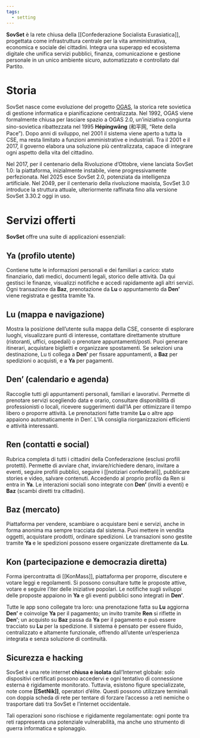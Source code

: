 ```yaml
---
tags:
  - setting
---
```

**SovSet** è la rete chiusa della [[Confederazione Socialista Eurasiatica]], progettata come infrastruttura centrale per la vita amministrativa, economica e sociale dei cittadini. Integra una superapp ed ecosistema digitale che unifica servizi pubblici, finanza, comunicazione e gestione personale in un unico ambiente sicuro, automatizzato e controllato dal Partito.
# Storia
SovSet nasce come evoluzione del progetto [OGAS](https://it.wikipedia.org/wiki/OGAS), la storica rete sovietica di gestione informatica e pianificazione centralizzata. Nel 1992, OGAS viene formalmente chiusa per lasciare spazio a OGAS 2.0, un’iniziativa congiunta sino-sovietica ribattezzata nel 1995 **Hépíngwǎng** (和平网, “Rete della Pace”). Dopo anni di sviluppo, nel 2001 il sistema viene aperto a tutta la CSE, ma resta limitato a funzioni amministrative e industriali. Tra il 2001 e il 2017, il governo elabora una soluzione più centralizzata, capace di integrare ogni aspetto della vita del cittadino. 

Nel 2017, per il centenario della Rivoluzione d’Ottobre, viene lanciata SovSet 1.0: la piattaforma, inizialmente instabile, viene progressivamente perfezionata. Nel 2025 esce SovSet 2.0, potenziata da intelligenza artificiale. Nel 2049, per il centenario della rivoluzione maoista, SovSet 3.0 introduce la struttura attuale, ulteriormente raffinata fino alla versione SovSet 3.30.2 oggi in uso.
# Servizi offerti
**SovSet** offre una suite di applicazioni essenziali:
## Ya (profilo utente)
Contiene tutte le informazioni personali e dei familiari a carico: stato finanziario, dati medici, documenti legali, storico delle attività. Da qui gestisci le finanze, visualizzi notifiche e accedi rapidamente agli altri servizi. Ogni transazione da **Baz**, prenotazione da **Lu** o appuntamento da **Den’** viene registrata e gestita tramite Ya.
## Lu (mappa e navigazione)
Mostra la posizione dell’utente sulla mappa della CSE, consente di esplorare luoghi, visualizzare punti di interesse, contattare direttamente strutture (ristoranti, uffici, ospedali) o prenotare appuntamenti/posti. Puoi generare itinerari, acquistare biglietti e organizzare spostamenti. Se selezioni una destinazione, Lu ti collega a **Den’** per fissare appuntamenti, a **Baz** per spedizioni o acquisti, e a **Ya** per pagamenti.
## Den’ (calendario e agenda)
Raccoglie tutti gli appuntamenti personali, familiari e lavorativi. Permette di prenotare servizi scegliendo data e orario, consultare disponibilità di professionisti o locali, ricevere suggerimenti dall’IA per ottimizzare il tempo libero o proporre attività. Le prenotazioni fatte tramite **Lu** o altre app appaiono automaticamente in Den’. L’IA consiglia riorganizzazioni efficienti e attività interessanti. 
## Ren (contatti e social)
Rubrica completa di tutti i cittadini della Confederazione (esclusi profili protetti). Permette di avviare chat, inviare/richiedere denaro, invitare a eventi, seguire profili pubblici, seguire i [[notiziari confederali]], pubblicare stories e video, salvare contenuti. Accedendo al proprio profilo da Ren si entra in **Ya**. Le interazioni sociali sono integrate con **Den’** (inviti a eventi) e **Baz** (scambi diretti tra cittadini).
## Baz (mercato)
Piattaforma per vendere, scambiare o acquistare beni e servizi, anche in forma anonima ma sempre tracciata dal sistema. Puoi mettere in vendita oggetti, acquistare prodotti, ordinare spedizioni. Le transazioni sono gestite tramite **Ya** e le spedizioni possono essere organizzate direttamente da **Lu**.
## Kon (partecipazione e democrazia diretta)
Forma ipercontratta di [[KonMass]], piattaforma per proporre, discutere e votare leggi e regolamenti. Si possono consultare tutte le proposte attive, votare e seguire l’iter delle iniziative popolari. Le notifiche sugli sviluppi delle proposte appaiono in **Ya** e gli eventi pubblici sono integrati in **Den’**.

Tutte le app sono collegate tra loro: una prenotazione fatta su **Lu** aggiorna **Den’** e coinvolge **Ya** per il pagamento; un invito tramite **Ren** si riflette in **Den’**; un acquisto su **Baz** passa da **Ya** per il pagamento e può essere tracciato su **Lu** per la spedizione. Il sistema è pensato per essere fluido, centralizzato e altamente funzionale, offrendo all’utente un’esperienza integrata e senza soluzione di continuità.

## Sicurezza e hacking
SovSet è una rete internet **chiusa e isolata** dall’Internet globale: solo dispositivi certificati possono accedervi e ogni tentativo di connessione esterna è rigidamente monitorato. Tuttavia, esistono figure specializzate, note come **[[SetNik]]**, operatori d’élite. Questi possono utilizzare terminali con doppia scheda di rete per tentare di forzare l’accesso a reti nemiche o trasportare dati tra SovSet e l’internet occidentale.

Tali operazioni sono rischiose e rigidamente regolamentate: ogni ponte tra reti rappresenta una potenziale vulnerabilità, ma anche uno strumento di guerra informatica e spionaggio.